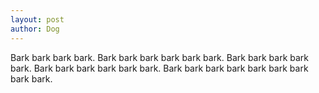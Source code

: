 ```yaml
---
layout: post
author: Dog
---
```

Bark bark bark bark. Bark bark bark bark bark bark. Bark bark bark bark bark.
Bark bark bark bark bark bark. Bark bark bark bark bark bark bark bark bark.
